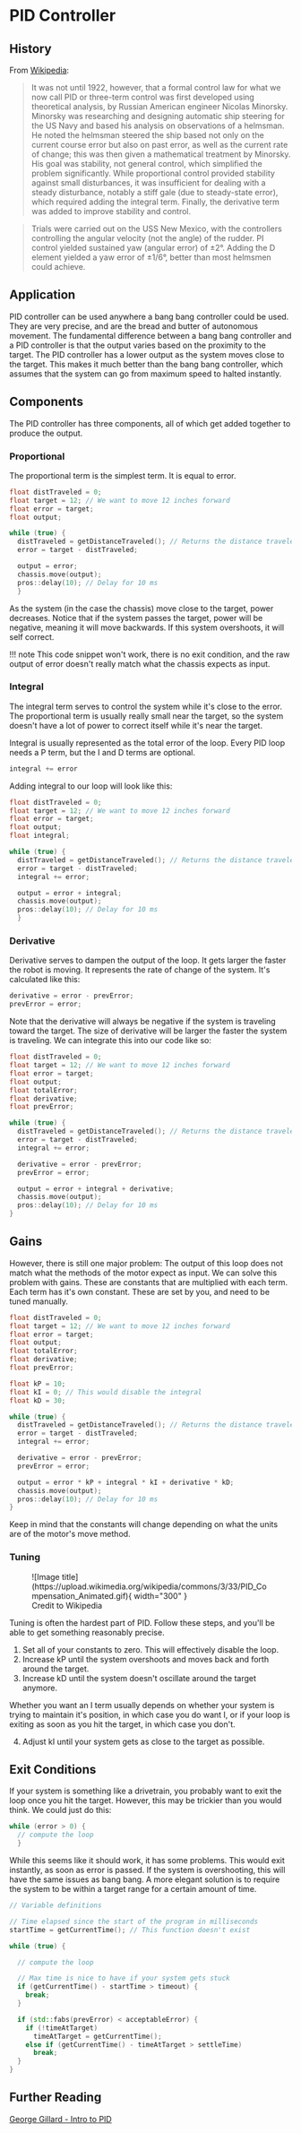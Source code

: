 # PID Controller

## History

From [Wikipedia](https://en.wikipedia.org/wiki/PID_controller#Origins):

> It was not until 1922, however, that a formal control law for what we now call PID or three-term control was first developed using theoretical analysis, by Russian American engineer Nicolas Minorsky. Minorsky was researching and designing automatic ship steering for the US Navy and based his analysis on observations of a helmsman. He noted the helmsman steered the ship based not only on the current course error but also on past error, as well as the current rate of change; this was then given a mathematical treatment by Minorsky. His goal was stability, not general control, which simplified the problem significantly. While proportional control provided stability against small disturbances, it was insufficient for dealing with a steady disturbance, notably a stiff gale (due to steady-state error), which required adding the integral term. Finally, the derivative term was added to improve stability and control.

> Trials were carried out on the USS New Mexico, with the controllers controlling the angular velocity (not the angle) of the rudder. PI control yielded sustained yaw (angular error) of ±2°. Adding the D element yielded a yaw error of ±1/6°, better than most helmsmen could achieve.

## Application

PID controller can be used anywhere a bang bang controller could be used. They are very precise, and are the bread and butter of autonomous movement. The fundamental difference between a bang bang controller and a PID controller is that the output varies based on the proximity to the target. The PID controller has a lower output as the system moves close to the target. This makes it much better than the bang bang controller, which assumes that the system can go from maximum speed to halted instantly.

## Components

The PID controller has three components, all of which get added together to produce the output.

### Proportional

The proportional term is the simplest term. It is equal to error.

```cpp
float distTraveled = 0;
float target = 12; // We want to move 12 inches forward
float error = target;
float output;

while (true) {
  distTraveled = getDistanceTraveled(); // Returns the distance traveled in inches
  error = target - distTraveled;

  output = error;
  chassis.move(output);
  pros::delay(10); // Delay for 10 ms
  }
```

As the system (in the case the chassis) move close to the target, power decreases. Notice that if the system passes the target, power will be negative, meaning it will move backwards. If this system overshoots, it will self correct.

<!--prettier-ignore-->
!!! note
    This code snippet won't work, there is no exit condition, and the raw output of error doesn't really match what the chassis expects as input.

### Integral

The integral term serves to control the system while it's close to the error. The proportional term is usually really small near the target, so the system doesn't have a lot of power to correct itself while it's near the target.

Integral is usually represented as the total error of the loop. Every PID loop needs a P term, but the I and D terms are optional.

```cpp
integral += error
```

Adding integral to our loop will look like this:

```cpp
float distTraveled = 0;
float target = 12; // We want to move 12 inches forward
float error = target;
float output;
float integral;

while (true) {
  distTraveled = getDistanceTraveled(); // Returns the distance traveled in inches
  error = target - distTraveled;
  integral += error;

  output = error + integral;
  chassis.move(output);
  pros::delay(10); // Delay for 10 ms
  }
```

### Derivative

Derivative serves to dampen the output of the loop. It gets larger the faster the robot is moving. It represents the rate of change of the system. It's calculated like this:

```cpp
derivative = error - prevError;
prevError = error;
```

Note that the derivative will always be negative if the system is traveling toward the target. The size of derivative will be larger the faster the system is traveling. We can integrate this into our code like so:

```cpp
float distTraveled = 0;
float target = 12; // We want to move 12 inches forward
float error = target;
float output;
float totalError;
float derivative;
float prevError;

while (true) {
  distTraveled = getDistanceTraveled(); // Returns the distance traveled in inches
  error = target - distTraveled;
  integral += error;

  derivative = error - prevError;
  prevError = error;

  output = error + integral + derivative;
  chassis.move(output);
  pros::delay(10); // Delay for 10 ms
}
```

## Gains

However, there is still one major problem: The output of this loop does not match what the methods of the motor expect as input. We can solve this problem with gains. These are constants that are multiplied with each term. Each term has it's own constant. These are set by you, and need to be tuned manually.

```cpp
float distTraveled = 0;
float target = 12; // We want to move 12 inches forward
float error = target;
float output;
float totalError;
float derivative;
float prevError;

float kP = 10;
float kI = 0; // This would disable the integral
float kD = 30;

while (true) {
  distTraveled = getDistanceTraveled(); // Returns the distance traveled in inches
  error = target - distTraveled;
  integral += error;

  derivative = error - prevError;
  prevError = error;

  output = error * kP + integral * kI + derivative * kD;
  chassis.move(output);
  pros::delay(10); // Delay for 10 ms
}

```

Keep in mind that the constants will change depending on what the units are of the motor's move method.

### Tuning

<figure markdown>
  ![Image title](https://upload.wikimedia.org/wikipedia/commons/3/33/PID_Compensation_Animated.gif){ width="300" }
  <figcaption>Credit to Wikipedia</figcaption>
</figure>

Tuning is often the hardest part of PID. Follow these steps, and you'll be able to get something reasonably precise.

1. Set all of your constants to zero. This will effectively disable the loop.
2. Increase kP until the system overshoots and moves back and forth around the target.
3. Increase kD until the system doesn't oscillate around the target anymore.

Whether you want an I term usually depends on whether your system is trying to maintain it's position, in which case you do want I, or if your loop is exiting as soon as you hit the target, in which case you don't.

4. Adjust kI until your system gets as close to the target as possible.

## Exit Conditions

If your system is something like a drivetrain, you probably want to exit the loop once you hit the target. However, this may be trickier than you would think. We could just do this:

```cpp
while (error > 0) {
  // compute the loop
  }

```

While this seems like it should work, it has some problems. This would exit instantly, as soon as error is passed. If the system is overshooting, this will have the same issues as bang bang. A more elegant solution is to require the system to be within a target range for a certain amount of time.

```cpp
// Variable definitions

// Time elapsed since the start of the program in milliseconds
startTime = getCurrentTime(); // This function doesn't exist

while (true) {

  // compute the loop

  // Max time is nice to have if your system gets stuck
  if (getCurrentTime() - startTime > timeout) {
    break;
  }

  if (std::fabs(prevError) < acceptableError) {
    if (!timeAtTarget)
      timeAtTarget = getCurrentTime();
    else if (getCurrentTime() - timeAtTarget > settleTime)
      break;
  }
}


```

## Further Reading

[George Gillard - Intro to PID](https://georgegillard.com/resources/documents)
